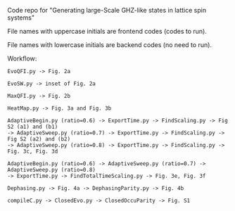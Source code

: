 Code repo for "Generating large-Scale GHZ-like states in lattice spin systems"

File names with uppercase initials are frontend codes (codes to run).

File names with lowercase initials are backend codes (no need to run).

Workflow:
    
    EvoQFI.py -> Fig. 2a
    
    EvoSW.py -> inset of Fig. 2a
    
    MaxQFI.py -> Fig. 2b

    HeatMap.py -> Fig. 3a and Fig. 3b

    AdaptiveBegin.py (ratio=0.6) -> ExportTime.py -> FindScaling.py -> Fig S2 (a1) and (b1)
    -> AdaptiveSweep.py (ratio=0.7) -> ExportTime.py -> FindScaling.py -> Fig S2 (a2) and (b2)
    -> AdaptiveSweep.py (ratio=0.8) -> ExportTime.py -> FindScaling.py -> Fig. 3c, Fig. 3d

    AdaptiveBegin.py (ratio=0.6) -> AdaptiveSweep.py (ratio=0.7) -> AdaptiveSweep.py (ratio=0.8)
    -> ExportTime.py -> FindTotalTimeScaling.py -> Fig. 3e, Fig. 3f

    Dephasing.py -> Fig. 4a -> DephasingParity.py -> Fig. 4b

    compileC.py -> ClosedEvo.py -> ClosedOccuParity -> Fig. S1
